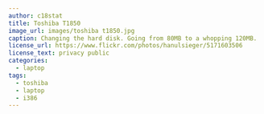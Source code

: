 ```yaml
---
author: c18stat
title: Toshiba T1850
image_url: images/toshiba t1850.jpg
caption: Changing the hard disk. Going from 80MB to a whopping 120MB.
license_url: https://www.flickr.com/photos/hanulsieger/5171603506
license_text: privacy public
categories:
  - laptop
tags:
  - toshiba
  - laptop
  - i386
---
```

